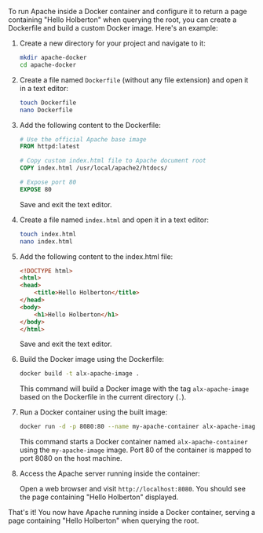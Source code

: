 To run Apache inside a Docker container and configure it to return a page containing "Hello Holberton" when querying the root, you can create a Dockerfile and build a custom Docker image. Here's an example:

1. Create a new directory for your project and navigate to it:

   ```bash
   mkdir apache-docker
   cd apache-docker
   ```

2. Create a file named `Dockerfile` (without any file extension) and open it in a text editor:

   ```bash
   touch Dockerfile
   nano Dockerfile
   ```

3. Add the following content to the Dockerfile:

   ```Dockerfile
   # Use the official Apache base image
   FROM httpd:latest

   # Copy custom index.html file to Apache document root
   COPY index.html /usr/local/apache2/htdocs/

   # Expose port 80
   EXPOSE 80
   ```

   Save and exit the text editor.

4. Create a file named `index.html` and open it in a text editor:

   ```bash
   touch index.html
   nano index.html
   ```

5. Add the following content to the index.html file:

   ```html
   <!DOCTYPE html>
   <html>
   <head>
       <title>Hello Holberton</title>
   </head>
   <body>
       <h1>Hello Holberton</h1>
   </body>
   </html>
   ```

   Save and exit the text editor.

6. Build the Docker image using the Dockerfile:

   ```bash
   docker build -t alx-apache-image .
   ```

   This command will build a Docker image with the tag `alx-apache-image` based on the Dockerfile in the current directory (`.`).

7. Run a Docker container using the built image:

   ```bash
   docker run -d -p 8080:80 --name my-apache-container alx-apache-image
   ```

   This command starts a Docker container named `alx-apache-container` using the `my-apache-image` image. Port 80 of the container is mapped to port 8080 on the host machine.

8. Access the Apache server running inside the container:

   Open a web browser and visit `http://localhost:8080`. You should see the page containing "Hello Holberton" displayed.

That's it! You now have Apache running inside a Docker container, serving a page containing "Hello Holberton" when querying the root.
